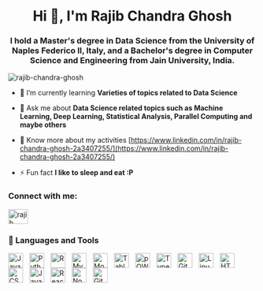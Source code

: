 <h1 align="center">Hi 👋, I'm Rajib Chandra Ghosh</h1>
<h3 align="center">I hold a Master's degree in Data Science from the University of Naples Federico II, Italy, and a Bachelor's degree in Computer Science and Engineering from Jain University, India.</h3>
<p align="left"> <img src="https://komarev.com/ghpvc/?username=Dev100123&label=Profile%20views&color=0e75b6&style=flat" alt="rajib-chandra-ghosh" /> </p>

- 🌱 I’m currently learning **Varieties of topics related to Data Science**

- 💬 Ask me about **Data Science related topics such as Machine Learning, Deep Learning, Statistical Analysis, Parallel Computing and maybe others**

- 📄 Know more about my activities [https://www.linkedin.com/in/rajib-chandra-ghosh-2a3407255/](https://www.linkedin.com/in/rajib-chandra-ghosh-2a3407255/)

- ⚡ Fun fact **I like to sleep and eat :P**

<h3 align="left">Connect with me:</h3>
<p align="left">
<a href="https://www.linkedin.com/in/rajib-chandra-ghosh-2a3407255/" target="blank"><img align="center" src="https://raw.githubusercontent.com/rahuldkjain/github-profile-readme-generator/master/src/images/icons/Social/linked-in-alt.svg" alt="rajib chandra ghosh" height="30" width="40" /></a>


</p>

### 🧰 Languages and Tools

<img align="left" alt="Java" width="30px" style="padding-right:10px;" src="https://cdn.jsdelivr.net/gh/devicons/devicon/icons/java/java-original.svg"/>
<img align="left" alt="Python" width="30px" style="padding-right:10px;" src="https://cdn.jsdelivr.net/gh/devicons/devicon/icons/python/python-plain.svg" />
<img align="left" alt="R" width="30px" style="padding-right:10px;" src="https://cdn.jsdelivr.net/npm/simple-icons@3.13.0/icons/r.svg" />
<img align="left" alt="MySQL" width="30px" style="padding-right:10px;" src="https://cdn.jsdelivr.net/npm/simple-icons@3.13.0/icons/mysql.svg"/>
<img align="left" alt="MongoDB" width="30px" style="padding-right:10px;" src="https://cdn.jsdelivr.net/npm/simple-icons@3.13.0/icons/mongodb.svg"/>
<img align="left" alt="Tableau" width="30px" style="padding-right:10px;" src="https://cdn.jsdelivr.net/npm/simple-icons@3.13.0/icons/tableau.svg"/>
<img align="left" alt="pOWERbI" width="30px" style="padding-right:10px;" src="https://cdn.jsdelivr.net/npm/simple-icons@3.13.0/icons/powerbi.svg"/>
<img align="left" alt="TypeScript" width="30px" style="padding-right:10px;" src="https://cdn.jsdelivr.net/gh/devicons/devicon/icons/typescript/typescript-plain.svg" />
<img align="left" alt="Git" width="30px" style="padding-right:10px;" src="https://cdn.jsdelivr.net/gh/devicons/devicon/icons/git/git-original.svg" />
<img align="left" alt="Linux" width="30px" style="padding-right:10px;" src="https://cdn.jsdelivr.net/gh/devicons/devicon/icons/linux/linux-original.svg" />
<img align="left" alt="HTML" width="30px" style="padding-right:10px;" src="https://cdn.jsdelivr.net/gh/devicons/devicon/icons/html5/html5-plain.svg" />
<img align="left" alt="CSS" width="30px" style="padding-right:10px;" src="https://cdn.jsdelivr.net/gh/devicons/devicon/icons/css3/css3-plain.svg" />
<img align="left" alt="JavaScript" width="30px" style="padding-right:10px;" src="https://cdn.jsdelivr.net/gh/devicons/devicon/icons/javascript/javascript-plain.svg" />
<img align="left" alt="React" width="30px" style="padding-right:10px;" src="https://cdn.jsdelivr.net/gh/devicons/devicon/icons/react/react-original.svg" />
<img align="left" alt="NodeJS" width="30px" style="padding-right:10px;" src="https://cdn.jsdelivr.net/gh/devicons/devicon/icons/nodejs/nodejs-original.svg" />
<img align="left" alt="GitHub" width="30px" style="padding-right:10px;" src="https://cdn.jsdelivr.net/gh/devicons/devicon/icons/github/github-original.svg" />

<br />


